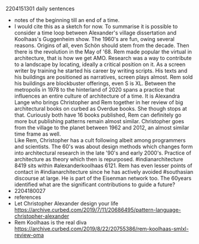 2204151301 daily sentences

* notes of the beginning till an end of a time.
* I would cite this as a sketch for now.
To summarise it is possible to consider a time loop between Alexander's village dissertation and Koolhaas's Guggenheim show. 
The 1960's are fun, owing several reasons.
Origins of all, even Schön should stem from the decade.
Then there is the revolution in the May of '68.
Rem made popular the virtual in architecture, that is how we get AMO.
Research was a way to contribute to a landscape by locating, ideally a critical position on it.
As a screen writer by training he started his career by writing scripts.
His texts and his buildings are positioned as narratives, screen plays almost. 
Rem sold his buildings are blockbuster offerings, even S is XL.
Between the metropolis in 1978 to the hinterland of 2020 spans a practice that influences an entire culture of architecture of a time. 
It is Alexandra Lange who brings Christopher and Rem together in her review of big architectural books on curbed as Overdue books.
She though stops at that.
Curiously both have 16 books published, Rem can definitely go more but publishing patterns remain almost similar.
Christopher goes from the village to the planet between 1962 and 2012, an almost similar time frame as well.     
Like Rem, Christopher has a cult following albeit among programmers and scientists.
The 60's was about design methods which changes form into architectural research in the late '90's and early 2000's. 
Practice of architecture as theory which then is repurposed. 
#indianarchitecture 8419 sits within #alexanderkoolhaas 6121. 
Rem has even lesser points of contact in #indianarchitecture since he has actively avoided #southasian discourse at large.
He is part of the Eisenman network too.
The 60years identified what are the significant contributions to guide a future?
* 2204180027
* references
* Let Christopher Alexander design your life https://archive.curbed.com/2019/7/11/20686495/pattern-language-christopher-alexander 
* Rem Koolhaas is the real diva https://archive.curbed.com/2019/8/22/20755386/rem-koolhaas-smlxl-review-oma 